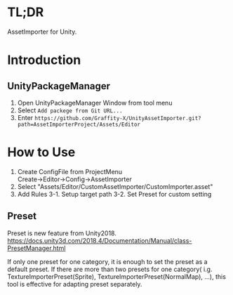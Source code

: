 # TL;DR

AssetImporter for Unity.


# Introduction
## UnityPackageManager
1. Open UnityPackageManager Window from tool menu
2. Select `Add packege from Git URL...`
3. Enter `https://github.com/Graffity-X/UnityAssetImporter.git?path=AssetImporterProject/Assets/Editor`

# How to Use
1. Create ConfigFile from ProjectMenu
	Create→Editor→Config→AssetImporter
2. Select "Assets/Editor/CustomAssetImporter/CustomImporter.asset"
3. Add Rules
	3-1. Setup target path
	3-2. Set Preset for custom setting

## Preset
Preset is new feature from Unity2018.
https://docs.unity3d.com/2018.4/Documentation/Manual/class-PresetManager.html

If only one preset for one category, it is enough to set the preset as a default preset.
If there are more than two presets for one category( i.g. TextureImporterPreset(Sprite), TextureImporterPreset(NormalMap), ...),
this tool is effective for adapting preset separately.



